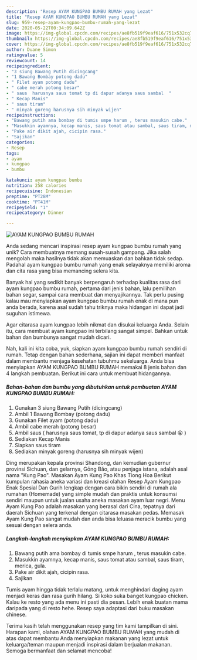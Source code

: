 ```yaml
---
description: "Resep AYAM KUNGPAO BUMBU RUMAH yang Lezat"
title: "Resep AYAM KUNGPAO BUMBU RUMAH yang Lezat"
slug: 959-resep-ayam-kungpao-bumbu-rumah-yang-lezat
date: 2020-05-22T00:34:09.642Z
image: https://img-global.cpcdn.com/recipes/ae8fb519f9eaf616/751x532cq70/ayam-kungpao-bumbu-rumah-foto-resep-utama.jpg
thumbnail: https://img-global.cpcdn.com/recipes/ae8fb519f9eaf616/751x532cq70/ayam-kungpao-bumbu-rumah-foto-resep-utama.jpg
cover: https://img-global.cpcdn.com/recipes/ae8fb519f9eaf616/751x532cq70/ayam-kungpao-bumbu-rumah-foto-resep-utama.jpg
author: Duane Simon
ratingvalue: 5
reviewcount: 14
recipeingredient:
- "3 siung Bawang Putih dicingcang"
- "1 Bawang Bombay potong dadu"
- " Filet ayam potong dadu"
- " cabe merah potong besar"
- " saus  harusnya saus tomat tp di dapur adanya saus sambal  "
- " Kecap Manis"
- " saus tiram"
- " minyak goreng harusnya sih minyak wijen"
recipeinstructions:
- "Bawang putih ama bombay di tumis smpe harum , terus masukin cabe."
- "Masukkin ayamnya, kecap manis, saus tomat atau sambal, saus tiram, merica, gula."
- "Pake air dikit ajah, cicipin rasa."
- "Sajikan"
categories:
- Resep
tags:
- ayam
- kungpao
- bumbu

katakunci: ayam kungpao bumbu 
nutrition: 258 calories
recipecuisine: Indonesian
preptime: "PT28M"
cooktime: "PT41M"
recipeyield: "1"
recipecategory: Dinner

---
```



![AYAM KUNGPAO BUMBU RUMAH](https://img-global.cpcdn.com/recipes/ae8fb519f9eaf616/751x532cq70/ayam-kungpao-bumbu-rumah-foto-resep-utama.jpg)

Anda sedang mencari inspirasi resep ayam kungpao bumbu rumah yang unik? Cara membuatnya memang susah-susah gampang. Jika salah mengolah maka hasilnya tidak akan memuaskan dan bahkan tidak sedap. Padahal ayam kungpao bumbu rumah yang enak selayaknya memiliki aroma dan cita rasa yang bisa memancing selera kita.

Banyak hal yang sedikit banyak berpengaruh terhadap kualitas rasa dari ayam kungpao bumbu rumah, pertama dari jenis bahan, lalu pemilihan bahan segar, sampai cara membuat dan menyajikannya. Tak perlu pusing kalau mau menyiapkan ayam kungpao bumbu rumah enak di mana pun anda berada, karena asal sudah tahu triknya maka hidangan ini dapat jadi suguhan istimewa.

Agar citarasa ayam kungpao lebih nikmat dan disukai keluarga Anda. Selain itu, cara membuat ayam kungpao ini terbilang sangat simpel. Bahkan untuk bahan dan bumbunya sangat mudah dicari.


Nah, kali ini kita coba, yuk, siapkan ayam kungpao bumbu rumah sendiri di rumah. Tetap dengan bahan sederhana, sajian ini dapat memberi manfaat dalam membantu menjaga kesehatan tubuhmu sekeluarga. Anda bisa menyiapkan AYAM KUNGPAO BUMBU RUMAH memakai 8 jenis bahan dan 4 langkah pembuatan. Berikut ini cara untuk membuat hidangannya.

<!--inarticleads1-->

##### Bahan-bahan dan bumbu yang dibutuhkan untuk pembuatan AYAM KUNGPAO BUMBU RUMAH:

1. Gunakan 3 siung Bawang Putih (dicingcang)
1. Ambil 1 Bawang Bombay (potong dadu)
1. Gunakan  Filet ayam (potong dadu)
1. Ambil  cabe merah (potong besar)
1. Ambil  saus ( harusnya saus tomat, tp di dapur adanya saus sambal 😝 )
1. Sediakan  Kecap Manis
1. Siapkan  saus tiram
1. Sediakan  minyak goreng (harusnya sih minyak wijen)


Ding merupakan kepala provinsi Shandong, dan kemudian gubernur provinsi Sichuan, dan gelarnya, Gōng Bǎo, atau penjaga istana, adalah asal nama &#34;Kung Pao&#34;. Masakan Ayam Kung Pao Khas Tiong Hoa Berikut kumpulan rahasia aneka variasi dan kreasi olahan Resep Ayam Kungpao Enak Spesial Dan Gurih lengkap dengan cara bikin sendiri di rumah ala rumahan (Homemade) yang simple mudah dan praktis untuk konsumsi sendiri maupun untuk jualan usaha aneka masakan ayam luar negri. Menu Ayam Kung Pao adalah masakan yang berasal dari Cina, tepatnya dari daerah Sichuan yang terkenal dengan citarasa masakan pedas. Memasak Ayam Kung Pao sangat mudah dan anda bisa leluasa meracik bumbu yang sesuai dengan selera anda. 

<!--inarticleads2-->

##### Langkah-langkah menyiapkan AYAM KUNGPAO BUMBU RUMAH:

1. Bawang putih ama bombay di tumis smpe harum , terus masukin cabe.
1. Masukkin ayamnya, kecap manis, saus tomat atau sambal, saus tiram, merica, gula.
1. Pake air dikit ajah, cicipin rasa.
1. Sajikan


Tumis ayam hingga tidak terlalu matang, untuk menghindari daging ayam menjadi keras dan rasa gurih hilang. Si koko suka banget kungpao chicken. Kalau ke resto yang ada menu ini pasti dia pesan. Lebih enak buatan mama daripada yang di resto hehe. Resep saya adaptasi dari buku masakan chinese. 

Terima kasih telah menggunakan resep yang tim kami tampilkan di sini. Harapan kami, olahan AYAM KUNGPAO BUMBU RUMAH yang mudah di atas dapat membantu Anda menyiapkan makanan yang lezat untuk keluarga/teman maupun menjadi inspirasi dalam berjualan makanan. Semoga bermanfaat dan selamat mencoba!
